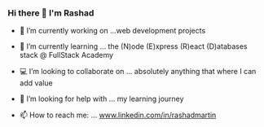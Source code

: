 ### Hi there 👋 I'm Rashad

- 🔭 I’m currently working on ...web development projects

- 🌱 I’m currently learning ... the (N)ode (E)xpress (R)eact (D)atabases stack @ FullStack Academy

- 💻  I’m looking to collaborate on ... absolutely anything that where I can add value

- 🤔 I’m looking for help with ... my learning journey 

- 📫 How to reach me: ... www.linkedin.com/in/rashadmartin

